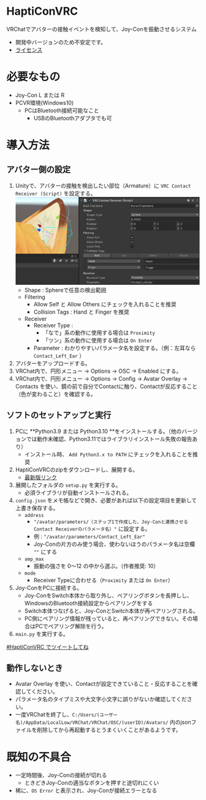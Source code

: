 # HaptiConVRC

VRChatでアバターの接触イベントを検知して、Joy-Conを振動させるシステム

* 開発中バージョンのため不安定です。
* [ライセンス](LICENSE)

# 必要なもの

* Joy-Con L または R
* PCVR環境(Windows10)
    * PCはBluetooth接続可能なこと
        * USBのBluetoothアダプタでも可

# 導入方法

## アバター側の設定

1. Unityで、アバターの接触を検出したい部位（Armature）に `VRC Contact Receiver (Script)` を設定する。
    ![設定例](docs/unity.png)
    * Shape : Sphereで任意の検出範囲
    * Filtering
        * Allow Self と Allow Others にチェックを入れることを推奨
        * Collision Tags : Hand と Finger を推奨
    * Receiver
        * Receiver Type : 
            * 「なで」系の動作に使用する場合は `Proximity`
            * 「ツン」系の動作に使用する場合は `On Enter`
        * Parameter : わかりやすいパラメータ名を設定する。（例：左耳なら `Contact_Left_Ear` ）
1. アバターをアップロードする。
1. VRChat内で、円形メニュー → Options → OSC → Enabled にする。
1. VRChat内で、円形メニュー → Options → Config → Avatar Overlay → Contacts を使い、鏡の前で自分でContactに触り、Contactが反応すること（色が変わること）を確認する。

## ソフトのセットアップと実行

1. PCに **Python3.9 または Python3.10 **をインストールする。（他のバージョンでは動作未確認、Python3.11ではライブラリインストール失敗の報告あり）
    * インストール時、 `Add Python3.x to PATH` にチェックを入れることを推奨
1. HaptiConVRCのzipをダウンロードし、展開する。
    * [最新版リンク](https://github.com/aruma256/HaptiConVRC/archive/refs/heads/main.zip)
1. 展開したフォルダの `setup.py` を実行する。
    * 必須ライブラリが自動インストールされる。
1. `config.json` をメモ帳などで開き、必要があれば以下の設定項目を更新して上書き保存する。
    * `address`
        * `"/avatar/parameters/（ステップ1で作成した、Joy-Conと連携させるContact Receiverのパラメータ名）"` に設定する。
        * 例 : `"/avatar/parameters/Contact_Left_Ear"`
        * Joy-Conの片方のみ使う場合、使わないほうのパラメータ名は空欄 `""` にする
    * `amp_max`
        * 振動の強さを 0～12 の中から選ぶ。（作者推奨: 10）
    * `mode`
        * Receiver Typeに合わせる（`Proximity` または `On Enter`）
1. Joy-ConをPCに接続する。
    * Joy-ConをSwitch本体から取り外し、ペアリングボタンを長押しし、WindowsのBluetooth接続設定からペアリングをする
    * Switch本体つなげると、Joy-ConとSwitch本体が再ペアリングされる。
    * PC側にペアリング情報が残っていると、再ペアリングできない。その場合はPCでペアリング解除を行う。
1. `main.py` を実行する。

[#HaptiConVRC でツイートしてね](https://twitter.com/intent/tweet?text=%23HaptiConVRC)

## 動作しないとき

* Avatar Overlay を使い、Contactが設定できていること・反応することを確認してください。
* パラメータ名のタイプミスや大文字小文字に誤りがないか確認してください。
* 一度VRChatを終了し、`C:/Users/(ユーザー名)/AppData/LocalLow/VRChat/VRChat/OSC/(userID)/Avatars/` 内のjsonファイルを削除してから再起動するとうまくいくことがあるようです。

# 既知の不具合

* 一定時間後、Joy-Conの接続が切れる
    * ときどきJoy-Conの適当なボタンを押すと途切れにくい
* 稀に、`OS Error` と表示され、Joy-Conが接続エラーとなる

